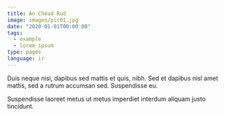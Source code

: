 ```yaml
---
title: An Chéad Rud
image: images/pic01.jpg
date: "2020-01-01T00:00:00"
tags:
  - example
  - lorem ipsum
type: pages
language: ir
---
```

Duis neque nisi, dapibus sed mattis et quis, nibh. Sed et dapibus nisl amet
mattis, sed a rutrum accumsan sed. Suspendisse eu.
<!-- níos mó -->
Suspendisse laoreet metus ut metus imperdiet interdum aliquam justo tincidunt.
